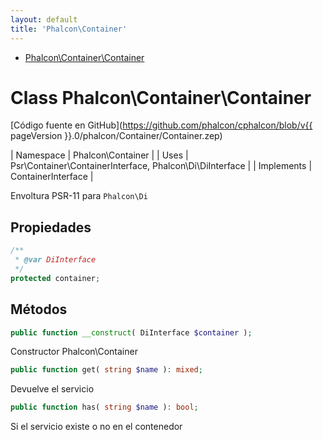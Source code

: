 ```yaml
---
layout: default
title: 'Phalcon\Container'
---
```


* [Phalcon\Container\Container](#container-container)

<h1 id="container-container">Class Phalcon\Container\Container</h1>

[Código fuente en GitHub](https://github.com/phalcon/cphalcon/blob/v{{ pageVersion }}.0/phalcon/Container/Container.zep)

| Namespace  | Phalcon\Container | | Uses       | Psr\Container\ContainerInterface, Phalcon\Di\DiInterface | | Implements | ContainerInterface |

Envoltura PSR-11 para `Phalcon\Di`


## Propiedades
```php
/**
 * @var DiInterface
 */
protected container;

```

## Métodos

```php
public function __construct( DiInterface $container );
```
Constructor Phalcon\Container


```php
public function get( string $name ): mixed;
```
Devuelve el servicio


```php
public function has( string $name ): bool;
```
Si el servicio existe o no en el contenedor
